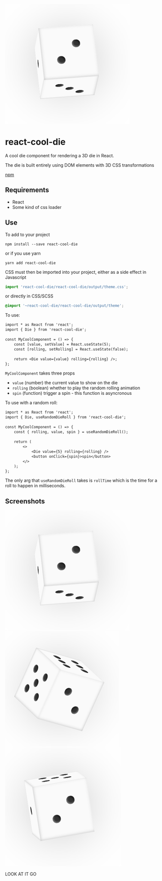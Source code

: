 ![example](./screenshots/1.png)

# react-cool-die

A cool die component for rendering a 3D die in React.

The die is built entirely using DOM elements with 3D CSS transformations

[npm](https://www.npmjs.com/package/react-cool-die)

## Requirements

-   React
-   Some kind of css loader

## Use

To add to your project

```
npm install --save react-cool-die
```

or if you use yarn

```
yarn add react-cool-die
```

CSS must then be imported into your project, either as a side effect in Javascript

```js
import 'react-cool-die/react-cool-die/output/theme.css';
```

or directly in CSS/SCSS

```css
@import '~react-cool-die/react-cool-die/output/theme';
```

To use:

```tsx
import * as React from 'react';
import { Die } from 'react-cool-die';

const MyCoolComponent = () => {
    const [value, setValue] = React.useState(5);
    const [rolling, setRolling] = React.useState(false);

    return <Die value={value} rolling={rolling} />;
};
```

`MyCoolComponent` takes three props

-   `value` (number) the current value to show on the die
-   `rolling` (boolean) whether to play the random rolling animation
-   `spin` (function) trigger a spin - this function is asyncronous

To use with a random roll:

```tsx
import * as React from 'react';
import { Die, useRandomDieRoll } from 'react-cool-die';

const MyCoolComponent = () => {
    const { rolling, value, spin } = useRandomDieRoll();

    return (
        <>
            <Die value={5} rolling={rolling} />
            <button onClick={spin}>spin</button>
        </>
    );
};
```

The only arg that `useRandomDieRoll` takes is `rollTime` which is the time for a roll to happen in milliseconds.

## Screenshots

![example](./screenshots/1.png)
![example](./screenshots/2.png)
![example](./screenshots/3.png)

LOOK AT IT GO
